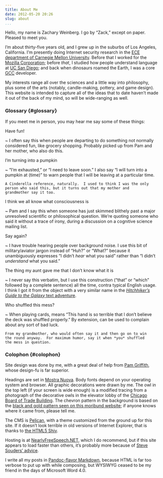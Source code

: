 ```yaml
---
title: About Me
date: 2012-05-20 20:26
slug: about
...
```


Hello, my name is Zachary Weinberg.  I go by “Zack,” except on
paper. Pleased to meet you.

I’m about thirty-five years old, and I grew up in the suburbs of Los
Angeles, California.  I’m presently doing Internet security research
in the
[ECE department of Carnegie Mellon University](http://www.ece.cmu.edu/).
Before that I worked for the
[Mozilla Corporation](https://www.mozilla.org/en-US/foundation/moco/);
before *that*, I studied how people understand language at
[UC San Diego](http://www.cogsci.ucsd.edu/); and back when dinosaurs
roamed the Earth, I was a core [GCC](http://gcc.gnu.org/) developer.

My interests range all over the sciences and a little way into
philosophy, plus some of the arts (notably, candle-making, pottery,
and game design).  This website is intended to capture all of the
ideas that to date haven’t made it out of the back of my mind, so will
be wide-ranging as well.

### Glossary {#glossary}

If you meet me in person, you may hear me say some of these things:

Have fun!

  ~ I often say this when people are departing to do something not
    normally considered fun, like grocery shopping.  Probably picked up
    from Pam and her mother, who also do this.

I’m turning into a pumpkin

  ~ “I’m exhausted,” or “I need to leave soon.”  I also say “I will
    turn into a pumpkin at (time)” to warn people that I will be leaving
    at a particular time.

    A Cinderella reference, naturally.  I used to think I was the only
    person who said this, but it turns out that my mother and
    grandmother say it too.

I think we all know what consciousness is

  ~ Pam and I say this when someone has just skimmed blithely past
    a major unresolved scientific or philosophical question.  We’re
    quoting someone who said it without a trace of irony, during a
    discussion on a cognitive science mailing list.

Say again?

  ~ I have trouble hearing people over background noise.  I use
    this bit of military/aviator jargon instead of “Huh?” or “What?”
    because it unambiguously expresses “I didn’t *hear* what you
    said” rather than “I didn’t *understand* what you said.”

The thing my aunt gave me that I don’t know what it is

  ~ I never say this verbatim, but I use this construction (“that” or
    “which” followed by a complete sentence) all the time, contra
    typical English usage.  I think I got it from the object with a
    very similar name in the
    [*Hitchhiker’s Guide to the Galaxy* text adventure](http://www.bbc.co.uk/h2g2game).

Who shuffled this mess?

  ~ When playing cards, means “This hand is so terrible that I don’t
    believe the deck was shuffled properly.”  By extension, can be
    used to complain about any sort of bad luck.

    From my grandmother, who would often say it and then go on to win
    the round anyway.  For maximum humor, say it when *you* shuffled
    the mess in question.

### Colophon {#colophon}

Site design was done by me, with a great deal of help from
[Pam Griffith](http://www.pamgriffith.net/), whose design-fu is far
superior.

Headings are set in
[Mostra Nuova](http://www.marksimonson.com/fonts/view/mostra-nuova).
Body fonts depend on your operating system and browser.  All graphic
decorations were drawn by me.  The owl in the top left (if your screen
is wide enough) is a modified tracing from a photograph of the
decorative owls in the elevator lobby of the
[Chicago Board of Trade Building](http://www.cbotbuilding.com/photo-gallery/landmark/).
The chevron pattern in the background is based on the
[black and gold pattern seen on this moribund website](https://web.archive.org/web/20141218065258/http://shipwreckradio.com/);
if anyone knows where it came from, please tell me.

The CMS is [Pelican](http://getpelican.com/), with a theme customized
from the ground up for this site.  If it doesn’t look terrible in old
versions of Internet Explorer, that is thanks to
[the HTML5 Shiv](https://github.com/aFarkas/html5shiv).

Hosting is at
[NearlyFreeSpeech.NET](https://www.nearlyfreespeech.net/), which I do
recommend, but if this site appears to load faster than others, it’s
probably more because of
[Steve Souders’ advice](http://www.stevesouders.com/hpws/).

I write all my posts in
[Pandoc-flavor Markdown](http://johnmacfarlane.net/pandoc/README.html),
because HTML is far too verbose to put up with while composing, but
WYSIWYG ceased to be my friend in the days of Microsoft Word 4.0.
